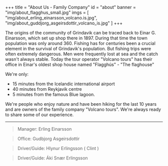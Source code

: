 +++
title = "About Us - Family Company"
id = "about"
banner = "img/about_flagghus_small.jpg"
imgs = [
    "img/about_erling_einarsson_volcano.is.jpg",
    "img/about_guddjorg_asgeirsdottir_volcano_is.jpg"
]
+++

The origins of the community of Grindavik can be traced back to Einar G. Einarsson, which set up shop there in 1897. During that time the town population was only around 360. Fishing has for centuries been a crucial element in the survival of Grindavik's population. But fishing trips were often extremely dangerous. Men were frequently lost at sea and the catch wasn't always stable.
Today the tour operator "Volcano tours" has their office in Einar's oldest shop house named "Flagghús" - "The flaghouse"

We're only: 

* 15 minutes from the Icelandic international airport
* 40 minutes from Reykjavik centre 
* 5 minutes from the famous Blue lagoon.

We're people who enjoy nature and have been hiking for the last 10 years and are owners of the family company "Volcano tours". We're always ready to share some of our experience.

---

>Manager: Erling Einarsson

>Office: Gudbjorg Asgeirsdottir

>Driver/Guide: Hlynur Erlingsson ( Clint )

>Driver/Guide: Áki Snær Erlingsson
